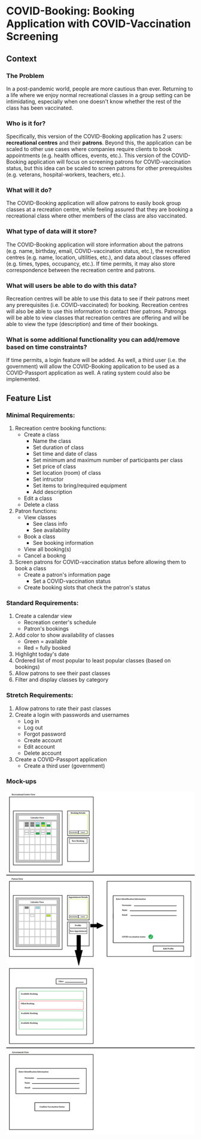 # COVID-Booking: Booking Application with COVID-Vaccination Screening

## Context

### The Problem
In a post-pandemic world, people are more cautious than ever. Returning to a life where we enjoy normal recreational
classes in a group setting can be intimidating, especially when one doesn't know whether the rest of the class has been
vaccinated.

### Who is it for?
Specifically, this version of the COVID-Booking application has 2 users: **recreational centres** and their **patrons**.
Beyond this, the application can be scaled to other use cases where companies require clients to book appointments
(e.g. health offices, events, etc.). This version of the COVID-Booking application will focus on screening patrons for
COVID-vaccination status, but this idea can be scaled to screen patrons for other prerequisites (e.g. veterans,
hospital-workers, teachers, etc.).

### What will it do?
The COVID-Booking application will allow patrons to easily book group classes at a recreation centre, while feeling
assured that they are booking a recreational class where other members of the class are also vaccinated.

### What type of data will it store?
The COVID-Booking application will store information about the patrons (e.g. name, birthday, email, COVID-vaccination
status, etc.), the recreation centres (e.g. name, location, ultilities, etc.), and data about classes offered (e.g.
times, types, occupancy, etc.). If time permits, it may also store correspondence between the recreation centre and
patrons.

### What will users be able to do with this data?
Recreation centres will be able to use this data to see if their patrons meet any prerequisites (i.e. COVID-vaccinated)
for booking. Recreation centres will also be able to use this information to contact thier patrons. Patrongs will be
able to view classes that recreation centres are offering and will be able to view the type (description) and time of
their bookings.

### What is some additional functionality you can add/remove based on time constraints?
If time permits, a login feature will be added. As well, a third user (i.e. the government) will allow the COVID-Booking
application to be used as a COVID-Passport application as well. A rating system could also be implemented.

## Feature List

### Minimal Requirements:

1. Recreation centre booking functions:
    - Create a class
        - Name the class
        - Set duration of class
        - Set time and date of class
        - Set minimum and maximum number of participants per class
        - Set price of class
        - Set location (room) of class
        - Set intructor
        - Set items to bring/required equipment
        - Add description
    - Edit a class
    - Delete a class
2. Patron functions:
    - View classes
        - See class info
        - See availability
    - Book a class
        - See booking information
    - View all booking(s)
    - Cancel a bookng
3. Screen patrons for COVID-vaccination status before allowing them to book a class
    - Create a patron's information page
        - Set a COVID-vaccination status
    - Create booking slots that check the patron's status

### Standard Requirements:

1. Create a calendar view
    - Recreation center's schedule
    - Patron's bookings
2. Add color to show availability of classes
    - Green = available
    - Red = fully booked
3. Highlight today's date
4. Ordered list of most popular to least popular classes (based on bookings)
5. Allow patrons to see their past classes
6. Filter and display classes by category

### Stretch Requirements:

1. Allow patrons to rate their past classes
2. Create a login with passwords and usernames
    - Log in
    - Log out
    - Forgot password
    - Create account
    - Edit account
    - Delete account
3. Create a COVID-Passport application
    - Create a third user (government)

### Mock-ups

![image](./mockups/mockup1.png)